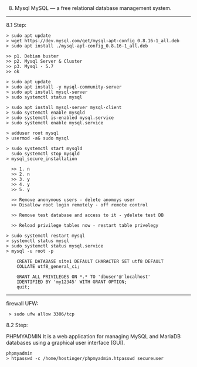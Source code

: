 
## ################################################################
8. Mysql
MySQL — a free relational database management system.
-----------------------------------------------------

  8.1 Step:
  
    > sudo apt update
    > wget https://dev.mysql.com/get/mysql-apt-config_0.8.16-1_all.deb
    > sudo apt install ./mysql-apt-config_0.8.16-1_all.deb
    
    >> p1. Debian buster
    >> p2. Mysql Server & Cluster
    >> p3. Mysql - 5.7
    >> ok
    
    > sudo apt update
    > sudo apt install -y mysql-community-server
    > sudo apt install mysql-server
    > sudo systemctl status mysql
    
    > sudo apt install mysql-server mysql-client
    > sudo systemctl enable mysqld
    > sudo systemctl is-enabled mysql.service
    > sudo systemctl enable mysql.service
    
    > adduser root mysql
    > usermod -aG sudo mysql    
    
    > sudo systemctl start mysqld
      sudo systemctl stop mysqld
    > mysql_secure_installation
    
      >> 1. n
      >> 2. n
      >> 3. y
      >> 4. y
      >> 5. y
      
      >> Remove anonymous users - delete anomoys user
      >> Disallow root login remotely - off remote control
      
      >> Remove test database and access to it - уdelete test DB
      
      >> Reload privilege tables now - restart table privelegy

	> sudo systemctl restart mysql
	> systemctl status mysql
	> sudo systemctl status mysql.service
	> mysql -u root -p

		CREATE DATABASE site1 DEFAULT CHARACTER SET utf8 DEFAULT 
		COLLATE utf8_general_ci;
		
		GRANT ALL PRIVILEGES ON *.* TO 'dbuser'@'localhost' 
		IDENTIFIED BY 'my12345' WITH GRANT OPTION;
		quit;
----------------------------------------------------------
   firewall UFW:
   
     > sudo ufw allow 3306/tcp


8.2 Step:

PHPMYADMIN It is a web application for managing MySQL
and MariaDB databases using a graphical user
interface (GUI).

	phpmyadmin
	> htpasswd -c /home/hostinger/phpmyadmin.htpasswd secureuser
	
